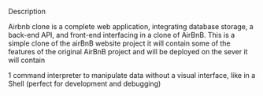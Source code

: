 Description

Airbnb clone is a complete web application, integrating database storage, a back-end API, and front-end interfacing in a clone of AirBnB. This is a simple clone of the airBnB website project it will contain some of the features of the original AirBnB project and will be deployed on the sever it will contain

1 command interpreter to manipulate data without a visual interface, like in a Shell (perfect for development and debugging)
